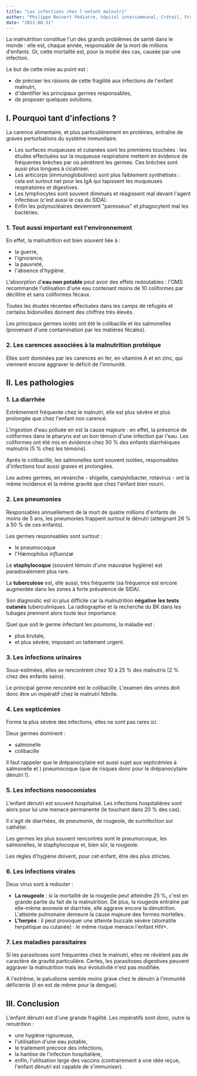 ```yaml
---
title: "Les infections chez l'enfant malnutri"
author: "Philippe Reinert Pédiatre, hôpital intercommunal, Créteil, France"
date: "2011-08-31"
---
```


La malnutrition constitue l'un des grands problèmes de santé dans le monde : elle est, chaque année, responsable de la mort de millions d'enfants. Or, cette mortalité est, pour la moitié des cas, causée par une infection.

Le but de cette mise au point est :

*   de préciser les raisons de cette fragilité aux infections de l'enfant malnutri,
*   d'identifier les principaux germes responsables,
*   de proposer quelques solutions.
## I. Pourquoi tant d'infections ?

La carence alimentaire, et plus particulièrement en protéines, entraîne de graves perturbations du système immunitaire.

*   Les surfaces muqueuses et cutanées sont les premières touchées : les études effectuées sur la muqueuse respiratoire mettent en évidence de fréquentes brèches par où pénètrent les germes. Ces brèches sont aussi plus longues à cicatriser.
*   Les anticorps (immunoglobulines) sont plus faiblement synthétisés : cela est surtout net pour les IgA qui tapissent les muqueuses respiratoires et digestives.
*   Les lymphocytes sont souvent diminués et réagissent mal devant l'agent infectieux (c'est aussi le cas du SIDA).
*   Enfin les polynucléaires deviennent "paresseux" et phagocytent mal les bactéries.

### 1. Tout aussi important est l'environnement

En effet, la malnutrition est bien souvent liée à :

*   la guerre,
*   l'ignorance,
*   la pauvreté,
*   l'absence d'hygiène.

L'absorption d'**eau non potable** peut avoir des effets redoutables : l'OMS recommande l'utilisation d'une eau contenant moins de 10 coliformes par décilitre et sans coliformes fécaux.

Toutes les études récentes effectuées dans les camps de réfugiés et certains bidonvilles donnent des chiffres très élevés.

Les principaux germes isolés ont été le colibacille et les salmonelles (provenant d'une contamination par les matières fécales).

### 2. Les carences associées à la malnutrition protéique

Elles sont dominées par les carences en fer, en vitamine A et en zinc, qui viennent encore aggraver le déficit de l'immunité.

## II. Les pathologies

### 1. La diarrhée

Extrêmement fréquente chez le malnutri, elle est plus sévère et plus prolongée que chez l'enfant non carencé.

L'ingestion d'eau polluée en est la cause majeure : en effet, la présence de coliformes dans le pharynx est un bon témoin d'une infection par l'eau. Les coliformes ont été mis en évidence chez 50 % des enfants diarrhéiques malnutris (5 % chez les témoins).

Après le colibacille, les salmonelles sont souvent isolées, responsables d'infections tout aussi graves et prolongées.

Les autres germes, en revanche - shigelle, campylobacter, rotavirus - ont la même incidence et la même gravité que chez l'enfant bien nourri.

### 2. Les pneumonies

Responsables annuellement de la mort de quatre millions d'enfants de moins de 5 ans, les pneumonies frappent surtout le dénutri (atteignant 26 % à 50 % de ces enfants).

Les germes responsables sont surtout :

*   le pneumocoque
*   l'_Hæmophilus influenzæ_

Le **staphylocoque** (souvent témoin d'une mauvaise hygiène) est paradoxalement plus rare.

La **tuberculose** est, elle aussi, très fréquente (sa fréquence est encore augmentée dans les zones à forte prévalence de SIDA).

Son diagnostic est ici plus difficile car la malnutrition **négative** **les tests cutanés** tuberculiniques. La radiographie et la recherche du BK dans les tubages prennent alors toute leur importance.

Quel que soit le germe infectant les poumons, la maladie est :

*   plus brutale,
*   et plus sévère, imposant un taitement urgent.

### 3. Les infections urinaires

Sous-estimées, elles se rencontrent chez 10 à 25 % des malnutris (2 % chez des enfants sains).

Le principal germe rencontré est le colibacille. L'examen des urines doit donc être un impératif chez le malnutri fébrile.

### 4. Les septicémies

Forme la plus sévère des infections, elles ne sont pas rares ici.

Deux germes dominent :

*   salmonelle
*   colibacille

Il faut rappeler que le drépanocytaire est aussi sujet aux septicémies à salmonelle et ) pneumocoque (que de risques donc pour le drépanocytaire dénutri !).

### 5. Les infections nosocomiales

L'enfant dénutri est souvent hospitalisé. Les infections hospitalières sont alors pour lui une menace permanente (le touchant dans 20 % des cas).

Il s'agit de diarrhées, de pneumonie, de rougeole, de surinfection sur cathéter.

Les germes les plus souvent rencontrés sont le pneumocoque, les salmonelles, le staphylocoque et, bien sûr, la rougeole.

Les règles d'hygiène doivent, pour cet enfant, être des plus strictes.

### 6. Les infections virales

Deux virus sont à redouter :

*   **La rougeole** : si la mortalité de la rougeole peut atteindre 25 %, c'est en grande partie du fait de la malnutrition. De plus, la rougeole entraîne par elle-même anorexie et diarrhée, elle aggrave encore la dénutrition. L'atteinte pulmonaire demeure la cause majeure des formes mortelles.
*   **L'herpès** : il peut provoquer une atteinte buccale sévère (stomatite herpétique ou cutanée) : le même risque menace l'enfant HIV+.

### 7. Les maladies parasitaires

Si les parasitoses sont fréquentes chez le malnutri, elles ne révèlent pas de caractère de gravité particulière. Certes, les parasitoses digestives peuvent aggraver la malnutrition mais leur évolutivité n'est pas modifiée.

A l'extrême, le paludisme semble moins grave chez le dénutri à l'immunité déficiente (il en est de même pour la dengue).

## III. Conclusion

L'enfant dénutri est d'une grande fragilité. Les impératifs sont donc, outre la renutrition :

*   une hygiène rigoureuse,
*   l'utilisation d'une eau potable,
*   le traitement précoce des infections,
*   la hantise de l'infection hospitalière,
*   enfin, l'utilisation large des vaccins (contrairement à une idée reçue, l'enfant dénutri est capable de s'immuniser).